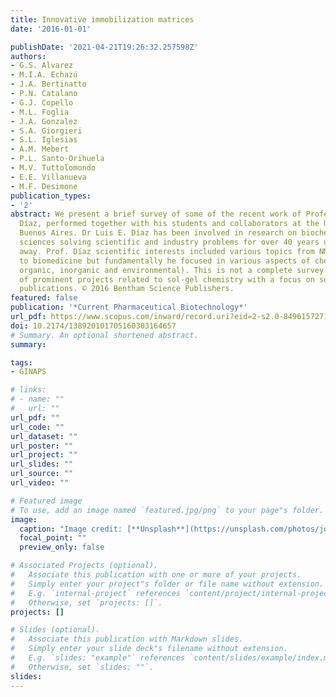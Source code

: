 ```yaml
---
title: Innovative immobilization matrices
date: '2016-01-01'

publishDate: '2021-04-21T19:26:32.257598Z'
authors:
- G.S. Alvarez
- M.I.A. Echazú
- J.A. Bertinatto
- P.N. Catalano
- G.J. Copello
- M.L. Foglia
- J.A. Gonzalez
- S.A. Giorgieri
- S.L. Iglesias
- A.M. Mebert
- P.L. Santo-Orihuela
- M.V. Tuttolomondo
- E.E. Villanueva
- M.F. Desimone
publication_types:
- '2'
abstract: We present a brief survey of some of the recent work of Professor Luis E.
  Díaz, performed together with his students and collaborators at the University of
  Buenos Aires. Dr Luis E. Díaz has been involved in research on biochemical and pharmaceutical
  sciences solving scientific and industry problems for over 40 years until he passed
  away. Prof. Díaz scientific interests included various topics from NMR spectroscopy
  to biomedicine but fundamentally he focused in various aspects of chemistry (analytical,
  organic, inorganic and environmental). This is not a complete survey but a sampling
  of prominent projects related to sol-gel chemistry with a focus on some of his recent
  publications. © 2016 Bentham Science Publishers.
featured: false
publication: '*Current Pharmaceutical Biotechnology*'
url_pdf: https://www.scopus.com/inward/record.uri?eid=2-s2.0-84961572718&doi=10.2174%2f138920101705160303164657&partnerID=40&md5=08ae6e2bdf67cce5eddc2a38ee358b78
doi: 10.2174/138920101705160303164657
# Summary. An optional shortened abstract.
summary: 

tags:
- GINAPS

# links:
# - name: ""
#   url: ""
url_pdf: ""
url_code: ""
url_dataset: ""
url_poster: ""
url_project: ""
url_slides: ""
url_source: ""
url_video: ""

# Featured image
# To use, add an image named `featured.jpg/png` to your page"s folder. 
image:
  caption: "Image credit: [**Unsplash**](https://unsplash.com/photos/jdD8gXaTZsc)"
  focal_point: ""
  preview_only: false

# Associated Projects (optional).
#   Associate this publication with one or more of your projects.
#   Simply enter your project"s folder or file name without extension.
#   E.g. `internal-project` references `content/project/internal-project/index.md`.
#   Otherwise, set `projects: []`.
projects: []

# Slides (optional).
#   Associate this publication with Markdown slides.
#   Simply enter your slide deck"s filename without extension.
#   E.g. `slides: "example"` references `content/slides/example/index.md`.
#   Otherwise, set `slides: ""`.
slides:
---
```


